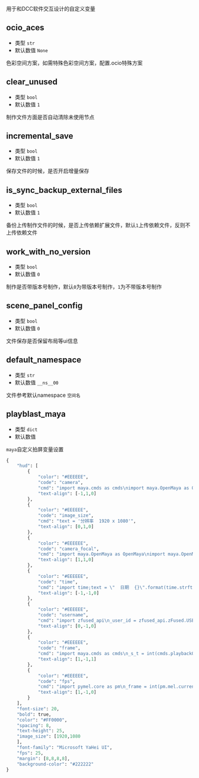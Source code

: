 用于和DCC软件交互设计的自定义变量

## ocio_aces
- 类型 `str`
- 默认数值 `None`

色彩空间方案，如需特殊色彩空间方案，配置.ocio特殊方案

## clear_unused
- 类型 `bool`
- 默认数值 `1`

制作文件方面是否自动清除未使用节点

## incremental_save
- 类型 `bool`
- 默认数值 `1`

保存文件的时候，是否开启增量保存

## is_sync_backup_external_files
- 类型 `bool`
- 默认数值 `1`

备份上传制作文件的时候，是否上传依赖扩展文件，默认`1`上传依赖文件，反则不上传依赖文件

## work_with_no_version
- 类型 `bool`
- 默认数值 `0`

制作是否带版本号制作，默认`0`为带版本号制作，`1`为不带版本号制作

## scene_panel_config
- 类型 `bool`
- 默认数值 `0`

文件保存是否保留布局等ui信息

## default_namespace
- 类型 `str`
- 默认数值 `__ns__00`
  
文件参考默认namespace `空间名`

## playblast_maya
- 类型 `dict`
- 默认数值 

`maya`自定义拍屏变量设置
```python
{
    "hud": [
        {
            "color": "#EEEEEE",
            "code": "camera",
            "cmd": "import maya.cmds as cmds\nimport maya.OpenMaya as OpenMaya\nimport maya.OpenMayaUI as OpenMayaUI\nview = OpenMayaUI.M3dView.active3dView()\ncamDag = OpenMaya.MDagPath()\nview.getCamera(camDag)\ncameraname =camDag.fullPathName().split('|')[-2]\ntext =u\"  相机  {}\".format(cameraname)\n",
            "text-align": [-1,1,0]
        },
        {
            "color": "#EEEEEE",
            "code": "image_size",
            "cmd": "text = '分辨率  1920 x 1080'",
            "text-align": [0,1,0]
        },
        {
            "color": "#EEEEEE",
            "code": "camera_focal",
            "cmd": "import maya.OpenMaya as OpenMaya\nimport maya.OpenMayaUI as OpenMayaUI\nview = OpenMayaUI.M3dView.active3dView()\ncamDag = OpenMaya.MDagPath()\nview.getCamera(camDag)\ncurrent_cam = camDag.fullPathName().split('|')[-1]\nfocal_length = cmds.getAttr(\"{}.focalLength\".format(current_cam))\ntext =u\"焦距  {:.2f}\".format(focal_length)  \n",
            "text-align": [1,1,0]
        },
        {
            "color": "#EEEEEE",
            "code": "time",
            "cmd": "import time;text = \"  日期  {}\".format(time.strftime('%Y/%m/%d', time.localtime()))",
            "text-align": [-1,-1,0]
        },
        {
            "color": "#EEEEEE",
            "code": "username",
            "cmd": "import zfused_api\n_user_id = zfused_api.zFused.USER_ID\n_user_handle = zfused_api.user.User(_user_id)\ntext = \"制作者  {}\".format(_user_handle.profile[\"NameEn\"])",
            "text-align": [0,-1,0]
        },
        {
            "color": "#EEEEEE",
            "code": "frame",
            "cmd": "import maya.cmds as cmds\n_s_t = int(cmds.playbackOptions(q = True, min = True))\n_e_t = int(cmds.playbackOptions(q = True, max = True))\n# _format = '%0' + str(len(str(_e_t))) + 'd'\n# _c_t = _format%int(cmds.currentTime(q = True))\n_c_t = int(cmds.currentTime(q = True))\ntext = u'帧数  %s|%s-%s'%(_c_t,_s_t,_e_t)  ",
            "text-align": [1,-1,1]
        },
        {
            "color": "#EEEEEE",
            "code": "fps",
            "cmd": "import pymel.core as pm\n_frame = int(pm.mel.currentTimeUnitToFPS())\ntext = \"帧率  %s\"%str(_frame)\n_s_t = int(cmds.playbackOptions(q = True, min = True))\n_e_t = int(cmds.playbackOptions(q = True, max = True))\n_c_t = int(cmds.currentTime(q = True))\ncontent_text = '帧数  %s|%s-%s'%(_c_t,_s_t,_e_t)  \n",
            "text-align": [1,-1,0]
        }
    ],
    "font-size": 20,
    "bold": true,
    "color": "#FF0000",
    "spacing": 8,
    "text-height": 25,
    "image_size": [1920,1080
    ],
    "font-family": "Microsoft YaHei UI",
    "fps": 25,
    "margin": [8,8,8,8],
    "background-color": "#222222"
}
```
